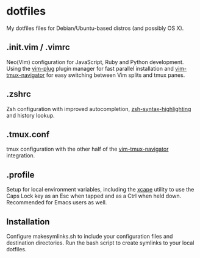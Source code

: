 # dotfiles
My dotfiles files for Debian/Ubuntu-based distros (and possibly OS X).

## .init.vim / .vimrc
Neo(Vim) configuration for JavaScript, Ruby and Python development. Using the [vim-plug](https://github.com/junegunn/vim-plug) plugin manager for fast parallel installation and [vim-tmux-navigator](https://github.com/christoomey/vim-tmux-navigator) for easy switching between Vim splits and tmux panes.

## .zshrc
Zsh configuration with improved autocompletion, [zsh-syntax-highlighting](https://github.com/zsh-users/zsh-syntax-highlighting) and history lookup.

## .tmux.conf
tmux configuration with the other half of the [vim-tmux-navigator](https://github.com/christoomey/vim-tmux-navigator) integration.

## .profile
Setup for local environment variables, including the [xcape](https://github.com/alols/xcape) utility to use the Caps Lock key as an Esc when tapped and as a Ctrl when held down. Recommended for Emacs users as well.

## Installation
Configure makesymlinks.sh to include your configuration files and destination directories. Run the bash script to create symlinks to your local dotfiles.
